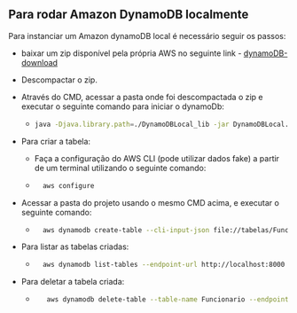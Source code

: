 ## Para rodar Amazon DynamoDB localmente
 
Para instanciar um Amazon dynamoDB local é necessário seguir os passos:

* baixar um zip disponível pela própria AWS no seguinte link - [dynamoDB-download](https://docs.aws.amazon.com/amazondynamodb/latest/developerguide/DynamoDBLocal.DownloadingAndRunning.html)
* Descompactar o zip.
* Através do CMD, acessar a pasta onde foi descompactada o zip e executar o seguinte comando para iniciar o dynamoDb:
    * ```bash
      java -Djava.library.path=./DynamoDBLocal_lib -jar DynamoDBLocal.jar -sharedDb
      ```

* Para criar a tabela:

    * Faça a configuração do AWS CLI (pode utilizar dados fake) a partir de um terminal utilizando o seguinte comando:
     * ```bash
         aws configure
         ```

* Acessar a pasta do projeto usando o mesmo CMD acima, e executar o seguinte comando: 
    *  ```bash
         aws dynamodb create-table --cli-input-json file://tabelas/Funcionario.json --endpoint-url http://localhost:8000
         ```
         
* Para listar as tabelas criadas:
     * ```bash
         aws dynamodb list-tables --endpoint-url http://localhost:8000
         ```
          
* Para deletar a tabela criada:
     * ```bash
          aws dynamodb delete-table --table-name Funcionario --endpoint-url http://localhost:8000
         ```
